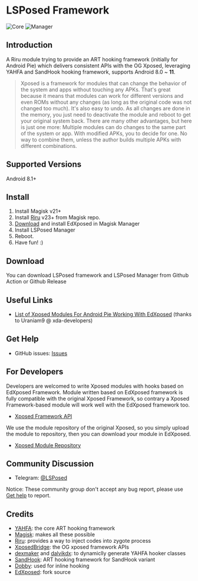 # LSPosed Framework

![Core](https://github.com/LSPosed/LSPosed/workflows/Core/badge.svg) ![Manager](https://github.com/LSPosed/LSPosed/workflows/Manager/badge.svg)

## Introduction 

A Riru module trying to provide an ART hooking framework (initially for Android Pie) which delivers consistent APIs with the OG Xposed, leveraging YAHFA and SandHook hooking framework, supports Android 8.0 ~ **11**.

> Xposed is a framework for modules that can change the behavior of the system and apps without touching any APKs. That's great because it means that modules can work for different versions and even ROMs without any changes (as long as the original code was not changed too much). It's also easy to undo. As all changes are done in the memory, you just need to deactivate the module and reboot to get your original system back. There are many other advantages, but here is just one more: Multiple modules can do changes to the same part of the system or app. With modified APKs, you to decide for one. No way to combine them, unless the author builds multiple APKs with different combinations.

## Supported Versions

Android 8.1+

## Install

1. Install Magisk v21+
2. Install [Riru](https://github.com/RikkaApps/Riru/releases) v23+ from Magisk repo.
3. [Download](#download) and install EdXposed in Magisk Manager
4. Install LSPosed Manager
4. Reboot.
5. Have fun! :)

## Download

You can download LSPosed framework and LSPosed Manager from Github Action or Github Release
## Useful Links

- [List of Xposed Modules For Android Pie Working With EdXposed](https://forum.xda-developers.com/xposed/list-xposed-modules-android-pie-ed-t3892768) (thanks to Uraniam9 @ xda-developers)

## Get Help

- GitHub issues: [Issues](https://github.com/LSPosed/LSPosed/issues/)

## For Developers

Developers are welcomed to write Xposed modules with hooks based on EdXposed Framework. Module written based on EdXposed framework is fully compatible with the original Xposed Framework, so contrary a Xposed Framework-based module will work well with the EdXposed framework too.

- [Xposed Framework API](https://api.xposed.info/)

We use the module repository of the original Xposed, so you simply upload the module to repository, then you can download your module in EdXposed.

- [Xposed Module Repository](https://repo.xposed.info/)

## Community Discussion

- Telegram: [@LSPosed](http://t.me/LSPosed)

Notice: These community group don't accept any bug report, please use [Get help](#get-help) to report.

## Credits 

- [YAHFA](https://github.com/rk700/YAHFA): the core ART hooking framework
- [Magisk](https://github.com/topjohnwu/Magisk/): makes all these possible
- [Riru](https://github.com/RikkaApps/Riru): provides a way to inject codes into zygote process
- [XposedBridge](https://github.com/rovo89/XposedBridge): the OG xposed framework APIs
- [dexmaker](https://github.com/linkedin/dexmaker) and [dalvikdx](https://github.com/JakeWharton/dalvik-dx): to dynamiclly generate YAHFA hooker classes
- [SandHook](https://github.com/ganyao114/SandHook/): ART hooking framework for SandHook variant
- [Dobby](https://github.com/jmpews/Dobby): used for inline hooking
- [EdXposed](https://github.com/ElderDrivers/EdXposed): fork source
